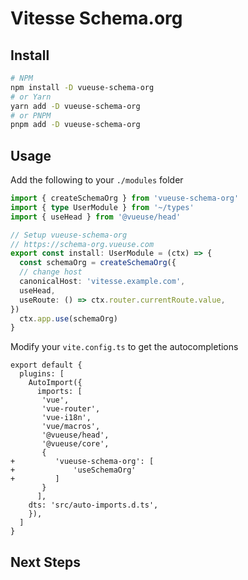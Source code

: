 # Vitesse Schema.org

## Install

```bash
# NPM
npm install -D vueuse-schema-org
# or Yarn
yarn add -D vueuse-schema-org
# or PNPM
pnpm add -D vueuse-schema-org
```

## Usage

Add the following to your `./modules` folder

```ts
import { createSchemaOrg } from 'vueuse-schema-org'
import { type UserModule } from '~/types'
import { useHead } from '@vueuse/head'

// Setup vueuse-schema-org
// https://schema-org.vueuse.com
export const install: UserModule = (ctx) => {
  const schemaOrg = createSchemaOrg({
  // change host
  canonicalHost: 'vitesse.example.com',
  useHead,
  useRoute: () => ctx.router.currentRoute.value,
})
  ctx.app.use(schemaOrg)
}
```

Modify your `vite.config.ts` to get the autocompletions

```ts{11-15}
export default {
  plugins: [
    AutoImport({
      imports: [
       'vue',
       'vue-router',
       'vue-i18n',
       'vue/macros',
       '@vueuse/head',
       '@vueuse/core',
       {
+         'vueuse-schema-org': [
+             'useSchemaOrg'
+         ]
       }
      ],
    dts: 'src/auto-imports.d.ts',
    }),
  ]
}
```

## Next Steps
